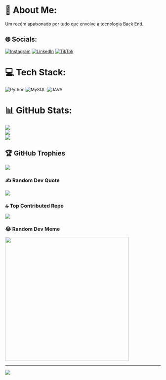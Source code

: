 # 💫 About Me:
Um recém apaixonado por tudo que envolve a tecnologia Back End.


## 🌐 Socials:
[![Instagram](https://img.shields.io/badge/Instagram-%23E4405F.svg?logo=Instagram&logoColor=white)](https://instagram.com/thiiagodiias_) [![LinkedIn](https://img.shields.io/badge/LinkedIn-%230077B5.svg?logo=linkedin&logoColor=white)](https://linkedin.com/in/ThiagoDias-dev) [![TikTok](https://img.shields.io/badge/TikTok-%23000000.svg?logo=TikTok&logoColor=white)](https://tiktok.com/@dev.thiagodias) 

# 💻 Tech Stack:
![Python](https://img.shields.io/badge/python-3670A0?style=for-the-badge&logo=python&logoColor=ffdd54) ![MySQL](https://img.shields.io/badge/mysql-%2300000f.svg?style=for-the-badge&logo=mysql&logoColor=white) ![JAVA](https://img.shields.io/badge/JAVA-3670A0?style=for-the-badge&logo=JAVA&logoColor=ffdd54)
# 📊 GitHub Stats:
![](https://github-readme-stats.vercel.app/api?username=ThiagoDias-dev&theme=darcula&hide_border=false&include_all_commits=true&count_private=true)<br/>
![](https://github-readme-streak-stats.herokuapp.com/?user=ThiagoDias-dev&theme=darcula&hide_border=false)<br/>
![](https://github-readme-stats.vercel.app/api/top-langs/?username=ThiagoDias-dev&theme=darcula&hide_border=false&include_all_commits=true&count_private=true&layout=compact)

## 🏆 GitHub Trophies
![](https://github-profile-trophy.vercel.app/?username=ThiagoDias-dev&theme=radical&no-frame=false&no-bg=false&margin-w=4)

### ✍️ Random Dev Quote
![](https://quotes-github-readme.vercel.app/api?type=horizontal&theme=radical)

### 🔝 Top Contributed Repo
![](https://github-contributor-stats.vercel.app/api?username=ThiagoDias-dev&limit=5&theme=apprentice&combine_all_yearly_contributions=true)

### 😂 Random Dev Meme
<img src='https://randommeme-five.vercel.app/' style="height: 400px;"/>

---
[![](https://visitcount.itsvg.in/api?id=ThiagoDias-dev&icon=1&color=2)](https://visitcount.itsvg.in)

<!-- Proudly created with GPRM ( https://gprm.itsvg.in ) -->
